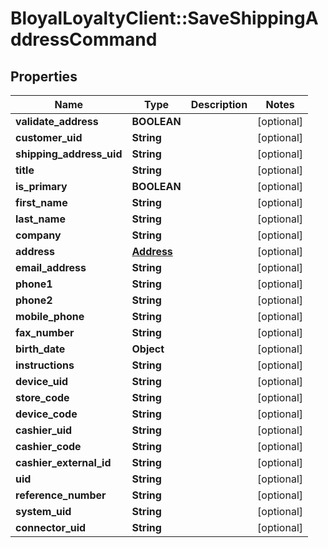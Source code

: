 # BloyalLoyaltyClient::SaveShippingAddressCommand

## Properties
Name | Type | Description | Notes
------------ | ------------- | ------------- | -------------
**validate_address** | **BOOLEAN** |  | [optional] 
**customer_uid** | **String** |  | [optional] 
**shipping_address_uid** | **String** |  | [optional] 
**title** | **String** |  | [optional] 
**is_primary** | **BOOLEAN** |  | [optional] 
**first_name** | **String** |  | [optional] 
**last_name** | **String** |  | [optional] 
**company** | **String** |  | [optional] 
**address** | [**Address**](Address.md) |  | [optional] 
**email_address** | **String** |  | [optional] 
**phone1** | **String** |  | [optional] 
**phone2** | **String** |  | [optional] 
**mobile_phone** | **String** |  | [optional] 
**fax_number** | **String** |  | [optional] 
**birth_date** | **Object** |  | [optional] 
**instructions** | **String** |  | [optional] 
**device_uid** | **String** |  | [optional] 
**store_code** | **String** |  | [optional] 
**device_code** | **String** |  | [optional] 
**cashier_uid** | **String** |  | [optional] 
**cashier_code** | **String** |  | [optional] 
**cashier_external_id** | **String** |  | [optional] 
**uid** | **String** |  | [optional] 
**reference_number** | **String** |  | [optional] 
**system_uid** | **String** |  | [optional] 
**connector_uid** | **String** |  | [optional] 

